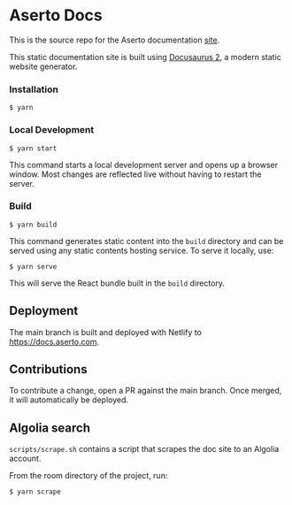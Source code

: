 # Aserto Docs

This is the source repo for the Aserto documentation [site](https://doc.aserto.com/).

This static documentation site is built using [Docusaurus 2](https://docusaurus.io/), a modern static website generator.

### Installation

```
$ yarn
```

### Local Development

```
$ yarn start
```

This command starts a local development server and opens up a browser window. Most changes are reflected live without having to restart the server.

### Build

```
$ yarn build
```

This command generates static content into the `build` directory and can be served using any static contents hosting service. To serve it locally, use:

```
$ yarn serve
```

This will serve the React bundle built in the `build` directory.

## Deployment

The main branch is built and deployed with Netlify to https://docs.aserto.com.

## Contributions

To contribute a change, open a PR against the main branch. Once merged, it will automatically be deployed.

## Algolia search

`scripts/scrape.sh` contains a script that scrapes the doc site to an Algolia account. 

From the room directory of the project, run:

```
$ yarn scrape
```
